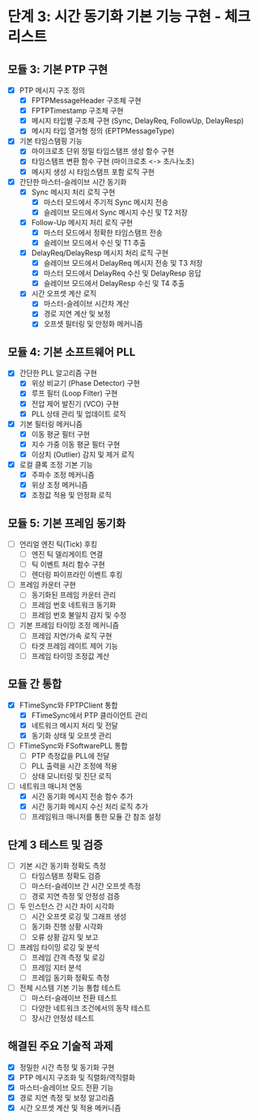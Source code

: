 # 단계 3: 시간 동기화 기본 기능 구현 - 체크리스트

## 모듈 3: 기본 PTP 구현
- [x] PTP 메시지 구조 정의
  - [x] FPTPMessageHeader 구조체 구현
  - [x] FPTPTimestamp 구조체 구현
  - [x] 메시지 타입별 구조체 구현 (Sync, DelayReq, FollowUp, DelayResp)
  - [x] 메시지 타입 열거형 정의 (EPTPMessageType)
- [x] 기본 타임스탬핑 기능
  - [x] 마이크로초 단위 정밀 타임스탬프 생성 함수 구현
  - [x] 타임스탬프 변환 함수 구현 (마이크로초 <-> 초/나노초)
  - [x] 메시지 생성 시 타임스탬프 포함 로직 구현
- [x] 간단한 마스터-슬레이브 시간 동기화
  - [x] Sync 메시지 처리 로직 구현
    - [x] 마스터 모드에서 주기적 Sync 메시지 전송
    - [x] 슬레이브 모드에서 Sync 메시지 수신 및 T2 저장
  - [x] Follow-Up 메시지 처리 로직 구현
    - [x] 마스터 모드에서 정확한 타임스탬프 전송
    - [x] 슬레이브 모드에서 수신 및 T1 추출
  - [x] DelayReq/DelayResp 메시지 처리 로직 구현
    - [x] 슬레이브 모드에서 DelayReq 메시지 전송 및 T3 저장
    - [x] 마스터 모드에서 DelayReq 수신 및 DelayResp 응답
    - [x] 슬레이브 모드에서 DelayResp 수신 및 T4 추출
  - [x] 시간 오프셋 계산 로직
    - [x] 마스터-슬레이브 시간차 계산
    - [x] 경로 지연 계산 및 보정
    - [x] 오프셋 필터링 및 안정화 메커니즘

## 모듈 4: 기본 소프트웨어 PLL
- [x] 간단한 PLL 알고리즘 구현
  - [x] 위상 비교기 (Phase Detector) 구현
  - [x] 루프 필터 (Loop Filter) 구현
  - [x] 전압 제어 발진기 (VCO) 구현
  - [x] PLL 상태 관리 및 업데이트 로직
- [x] 기본 필터링 메커니즘
  - [x] 이동 평균 필터 구현
  - [x] 지수 가중 이동 평균 필터 구현
  - [x] 이상치 (Outlier) 감지 및 제거 로직
- [x] 로컬 클록 조정 기본 기능
  - [x] 주파수 조정 메커니즘
  - [x] 위상 조정 메커니즘
  - [x] 조정값 적용 및 안정화 로직

## 모듈 5: 기본 프레임 동기화
- [ ] 언리얼 엔진 틱(Tick) 후킹
  - [ ] 엔진 틱 델리게이트 연결
  - [ ] 틱 이벤트 처리 함수 구현
  - [ ] 렌더링 파이프라인 이벤트 후킹
- [ ] 프레임 카운터 구현
  - [ ] 동기화된 프레임 카운터 관리
  - [ ] 프레임 번호 네트워크 동기화
  - [ ] 프레임 번호 불일치 감지 및 수정
- [ ] 기본 프레임 타이밍 조정 메커니즘
  - [ ] 프레임 지연/가속 로직 구현
  - [ ] 타겟 프레임 레이트 제어 기능
  - [ ] 프레임 타이밍 조정값 계산

## 모듈 간 통합
- [x] FTimeSync와 FPTPClient 통합
  - [x] FTimeSync에서 PTP 클라이언트 관리
  - [x] 네트워크 메시지 처리 및 전달
  - [x] 동기화 상태 및 오프셋 관리
- [ ] FTimeSync와 FSoftwarePLL 통합
  - [ ] PTP 측정값을 PLL에 전달
  - [ ] PLL 출력을 시간 조정에 적용
  - [ ] 상태 모니터링 및 진단 로직
- [ ] 네트워크 매니저 연동
  - [x] 시간 동기화 메시지 전송 함수 추가
  - [x] 시간 동기화 메시지 수신 처리 로직 추가
  - [ ] 프레임워크 매니저를 통한 모듈 간 참조 설정

## 단계 3 테스트 및 검증
- [ ] 기본 시간 동기화 정확도 측정
  - [ ] 타임스탬프 정확도 검증
  - [ ] 마스터-슬레이브 간 시간 오프셋 측정
  - [ ] 경로 지연 측정 및 안정성 검증
- [ ] 두 인스턴스 간 시간 차이 시각화
  - [ ] 시간 오프셋 로깅 및 그래프 생성
  - [ ] 동기화 진행 상황 시각화
  - [ ] 오류 상황 감지 및 보고
- [ ] 프레임 타이밍 로깅 및 분석
  - [ ] 프레임 간격 측정 및 로깅
  - [ ] 프레임 지터 분석
  - [ ] 프레임 동기화 정확도 측정
- [ ] 전체 시스템 기본 기능 통합 테스트
  - [ ] 마스터-슬레이브 전환 테스트
  - [ ] 다양한 네트워크 조건에서의 동작 테스트
  - [ ] 장시간 안정성 테스트

## 해결된 주요 기술적 과제
- [x] 정밀한 시간 측정 및 동기화 구현
- [x] PTP 메시지 구조화 및 직렬화/역직렬화
- [x] 마스터-슬레이브 모드 전환 기능
- [x] 경로 지연 측정 및 보정 알고리즘
- [x] 시간 오프셋 계산 및 적용 메커니즘
